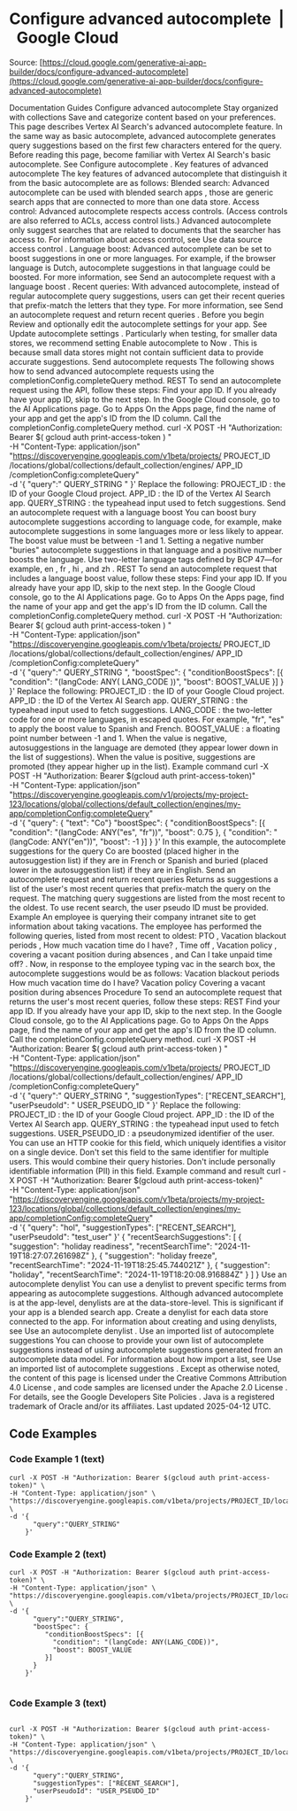 # Configure advanced autocomplete  |  Google Cloud

Source: [https://cloud.google.com/generative-ai-app-builder/docs/configure-advanced-autocomplete](https://cloud.google.com/generative-ai-app-builder/docs/configure-advanced-autocomplete)

Documentation
Guides
Configure advanced autocomplete
Stay organized with collections
Save and categorize content based on your preferences.
This page describes Vertex AI Search's advanced autocomplete feature.
In the same way as basic autocomplete, advanced autocomplete generates query
suggestions based on the first few characters entered for the query.
Before reading this page, become familiar with Vertex AI Search's
basic autocomplete. See
Configure autocomplete
.
Key features of advanced autocomplete
The key features of advanced autocomplete that distinguish it from the basic
autocomplete are as follows:
Blended search:
Advanced autocomplete can be used with
blended search
apps
, those are generic search apps that are
connected to more than one data store.
Access control:
Advanced autocomplete respects access controls. (Access
controls are also referred to ACLs, access control lists.) Advanced
autocomplete only suggest searches that are related to documents that the
searcher has access to. For information about access control, see
Use data
source access control
.
Language boost:
Advanced autocomplete can be set to boost suggestions in one or more
languages. For example, if the browser language is Dutch, autocomplete
suggestions in that language could be boosted. For more information, see
Send an autocomplete request with a language boost
.
Recent queries:
With advanced autocomplete, instead of regular
autocomplete query suggestions, users can get their recent queries that
prefix-match the letters that they type. For more information, see
Send an
autocomplete request and return recent queries
.
Before you begin
Review and optionally edit the autocomplete settings for your app. See
Update autocomplete settings
.
Particularly when testing, for smaller data stores, we recommend setting
Enable autocomplete
to
Now
. This is
because small data stores might not contain sufficient data to
provide accurate suggestions.
Send autocomplete requests
The following shows how to send advanced autocomplete requests using the
completionConfig.completeQuery
method.
REST
To send an autocomplete request using the API, follow these steps:
Find your app ID. If you already have your app ID, skip to the next step.
In the Google Cloud console, go to the
AI Applications
page.
Go to Apps
On the
Apps
page, find the name of your app and get the app's ID from
the
ID
column.
Call the
completionConfig.completeQuery
method.
curl
-X
POST
-H
"Authorization: Bearer
$(
gcloud
auth
print-access-token
)
"
\
-H
"Content-Type: application/json"
\
"https://discoveryengine.googleapis.com/v1beta/projects/
PROJECT_ID
/locations/global/collections/default_collection/engines/
APP_ID
/completionConfig:completeQuery"
\
-d
'{
"query":"
QUERY_STRING
"
}'
Replace the following:
PROJECT_ID
: the ID of your Google Cloud project.
APP_ID
: the ID of the Vertex AI Search app.
QUERY_STRING
: the typeahead input used to fetch suggestions.
Send an autocomplete request with a language boost
You can boost bury autocomplete suggestions according to language code, for
example, make autocomplete suggestions in some languages more or less likely to appear.
The boost value must be between -1 and 1. Setting a negative number "buries"
autocomplete suggestions in that language and a positive number boosts the
language.
Use two-letter language tags defined by BCP 47—for example,
en
,
fr
,
hi
,
and
zh
.
REST
To send an autocomplete request that includes a language boost value,
follow these steps:
Find your app ID. If you already have your app ID, skip to the next step.
In the Google Cloud console, go to the
AI Applications
page.
Go to Apps
On the
Apps
page, find the name of your app and get the app's ID from
the
ID
column.
Call the
completionConfig.completeQuery
method.
curl
-X
POST
-H
"Authorization: Bearer
$(
gcloud
auth
print-access-token
)
"
\
-H
"Content-Type: application/json"
\
"https://discoveryengine.googleapis.com/v1beta/projects/
PROJECT_ID
/locations/global/collections/default_collection/engines/
APP_ID
/completionConfig:completeQuery"
\
-d
'{
"query":"
QUERY_STRING
",
"boostSpec": {
"conditionBoostSpecs": [{
"condition": "(langCode: ANY(
LANG_CODE
))",
"boost":
BOOST_VALUE
}]
}
}'
Replace the following:
PROJECT_ID
: the ID of your Google Cloud project.
APP_ID
: the ID of the Vertex AI Search app.
QUERY_STRING
: the typeahead input used to fetch suggestions.
LANG_CODE
: the two-letter code for one or more languages,
in escaped quotes. For example,
\"fr\", \"es\"
to apply
the boost value to Spanish and French.
BOOST_VALUE
: a floating point number between -1 and 1. When
the value is negative, autosuggestions in the language are demoted (they
appear lower down in the list of suggestions). When the value is
positive, suggestions are promoted (they appear higher up in the list).
Example command
curl -X POST -H "Authorization: Bearer $(gcloud auth print-access-token)" \
-H "Content-Type: application/json" \
"https://discoveryengine.googleapis.com/v1/projects/my-project-123/locations/global/collections/default_collection/engines/my-app/completionConfig:completeQuery" \
-d '{
"query": { "text": "Co"}
"boostSpec": {
"conditionBoostSpecs": [{
"condition": "(langCode: ANY(\"es\", \"fr\"))",
"boost": 0.75 }, {
"condition": "(langCode: ANY(\"en\"))",
"boost": -1
}]
}
}'
In this example, the autocomplete suggestions for the query
Co
are
boosted (placed higher in the autosuggestion list) if they are in French
or Spanish and buried (placed lower in the autosuggestion list) if
they are in English.
Send an autocomplete request and return recent queries
Returns as suggestions a list of the user's most recent queries that
prefix-match the query on the request.
The matching query suggestions are listed from the most recent to the oldest. To
use recent search, the user pseudo ID must be provided.
Example
An employee is querying their company intranet site to get information about
taking vacations. The employee has performed the following queries, listed from
most recent to oldest:
PTO
,
Vacation blackout periods
,
How much vacation time do I have?
,
Time
off
,
Vacation policy
,
covering a vacant position during absences
, and
Can I
take unpaid time off?
.
Now, in response to the employee typing
vac
in the search box, the
autocomplete suggestions would be as follows:
Vacation blackout periods
How much vacation time do I have?
Vacation policy
Covering a vacant position during absences
Procedure
To send an autocomplete request that returns the user's most recent queries,
follow these steps:
REST
Find your app ID. If you already have your app ID, skip to the next step.
In the Google Cloud console, go to the
AI Applications
page.
Go to Apps
On the
Apps
page, find the name of your app and get the app's ID from
the
ID
column.
Call the
completionConfig.completeQuery
method.
curl
-X
POST
-H
"Authorization: Bearer
$(
gcloud
auth
print-access-token
)
"
\
-H
"Content-Type: application/json"
\
"https://discoveryengine.googleapis.com/v1beta/projects/
PROJECT_ID
/locations/global/collections/default_collection/engines/
APP_ID
/completionConfig:completeQuery"
\
-d
'{
"query":"
QUERY_STRING
",
"suggestionTypes": ["RECENT_SEARCH"],
"userPseudoId": "
USER_PSEUDO_ID
"
}'
Replace the following:
PROJECT_ID
: the ID of your Google Cloud project.
APP_ID
: the ID of the Vertex AI Search app.
QUERY_STRING
: the typeahead input used to fetch suggestions.
USER_PSEUDO_ID
: a pseudonymized identifier of the user. You
can use an HTTP cookie for this field, which uniquely identifies a
visitor on a single device. Don't set this field to the same identifier
for multiple users. This would combine their query histories. Don't
include personally identifiable information (PII) in this field.
Example command and result
curl -X POST -H "Authorization: Bearer $(gcloud auth print-access-token)" \
-H "Content-Type: application/json" \
"https://discoveryengine.googleapis.com/v1beta/projects/my-project-123/locations/global/collections/default_collection/engines/my-app/completionConfig:completeQuery" \
-d '{
"query": "hol",
"suggestionTypes": ["RECENT_SEARCH"],
"userPseudoId": "test_user"
}'
{
"recentSearchSuggestions": [
{
"suggestion": "holiday readiness",
"recentSearchTime": "2024-11-19T18:27:07.261698Z"
},
{
"suggestion": "holiday freeze",
"recentSearchTime": "2024-11-19T18:25:45.744021Z"
},
{
"suggestion": "holiday",
"recentSearchTime": "2024-11-19T18:20:08.916884Z"
}
]
}
Use an autocomplete denylist
You can use a denylist to prevent specific terms from appearing as autocomplete
suggestions.
Although advanced autocomplete is at the app-level, denylists are at the
data-store-level. This is significant if your app is a blended search app.
Create a denylist for each data store connected to the app.
For information about creating and using denylists, see
Use an autocomplete
denylist
.
Use an imported list of autocomplete suggestions
You can choose to provide your own list of autocomplete suggestions instead of
using autocomplete suggestions generated from an autocomplete data model.
For information about how import a list, see
Use an imported list of
autocomplete suggestions
.
Except as otherwise noted, the content of this page is licensed under the
Creative Commons Attribution 4.0 License
, and code samples are licensed under the
Apache 2.0 License
. For details, see the
Google Developers Site Policies
. Java is a registered trademark of Oracle and/or its affiliates.
Last updated 2025-04-12 UTC.

## Code Examples

### Code Example 1 (text)

```text
curl -X POST -H "Authorization: Bearer $(gcloud auth print-access-token)" \
-H "Content-Type: application/json" \
"https://discoveryengine.googleapis.com/v1beta/projects/PROJECT_ID/locations/global/collections/default_collection/engines/APP_ID/completionConfig:completeQuery" \
-d '{
      "query":"QUERY_STRING"
    }'

```

### Code Example 2 (text)

```text
curl -X POST -H "Authorization: Bearer $(gcloud auth print-access-token)" \
-H "Content-Type: application/json" \
"https://discoveryengine.googleapis.com/v1beta/projects/PROJECT_ID/locations/global/collections/default_collection/engines/APP_ID/completionConfig:completeQuery" \
-d '{
      "query":"QUERY_STRING",
      "boostSpec": {
         "conditionBoostSpecs": [{
           "condition": "(langCode: ANY(LANG_CODE))",
           "boost": BOOST_VALUE
         }]
      }
    }'


```

### Code Example 3 (text)

```text

curl -X POST -H "Authorization: Bearer $(gcloud auth print-access-token)" \
-H "Content-Type: application/json" \
"https://discoveryengine.googleapis.com/v1beta/projects/PROJECT_ID/locations/global/collections/default_collection/engines/APP_ID/completionConfig:completeQuery" \
-d '{
      "query":"QUERY_STRING",
      "suggestionTypes": ["RECENT_SEARCH"],
      "userPseudoId": "USER_PSEUDO_ID"
    }'


```


